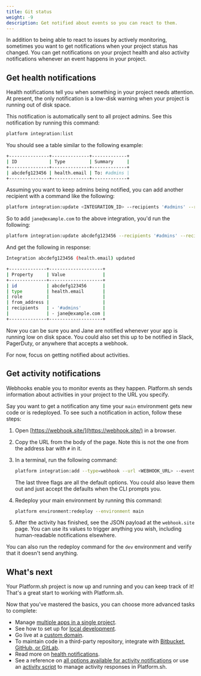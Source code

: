 ```yaml
---
title: Git status
weight: -9
description: Get notified about events so you can react to them.
---
```


In addition to being able to react to issues by actively monitoring,
sometimes you want to get notifications when your project status has changed.
You can get notifications on your project health
and also activity notifications whenever an event happens in your project.

## Get health notifications

Health notifications tell you when something in your project needs attention.
At present, the only notification is a low-disk warning when your project is running out of disk space.

This notification is automatically sent to all project admins.
See this notification by running this command:

```bash
platform integration:list
```

You should see a table similar to the following example:

```bash
+---------------+--------------+-------------+
| ID            | Type         | Summary     |
+---------------+--------------+-------------+
| abcdefg123456 | health.email | To: #admins |
+---------------+--------------+-------------+
```

Assuming you want to keep admins being notified, you can add another recipient with a command like the following:

```bash
platform integration:update <INTEGRATION_ID> --recipients '#admins' --recipients <ADDITIONAL_EMAIL_ADDRESS>
```

So to add `jane@example.com` to the above integration, you'd run the following:

```bash
platform integration:update abcdefg123456 --recipients '#admins' --recipients jane@example.com
```

And get the following in response:

```bash
Integration abcdefg123456 (health.email) updated

+--------------+--------------------+
| Property     | Value              |
+--------------+--------------------+
| id           | abcdefg123456      |
| type         | health.email       |
| role         |                    |
| from_address |                    |
| recipients   | - '#admins'        |
|              | - jane@example.com |
+--------------+--------------------+
```

Now you can be sure you and Jane are notified whenever your app is running low on disk space.
You could also set this up to be notified in Slack, PagerDuty, or anywhere that accepts a webhook.

For now, focus on getting notified about activities.

## Get activity notifications

Webhooks enable you to monitor events as they happen.
Platform.sh sends information about activities in your project to the URL you specify.

Say you want to get a notification any time your `main` environment gets new code or is redeployed.
To see such a notification in action, follow these steps:

1. Open [https://webhook.site/](https://webhook.site/) in a browser.
2. Copy the URL from the body of the page.
   Note this is not the one from the address bar with `#` in it.
3. In a terminal, run the following command:

   ```bash
   platform integration:add --type=webhook --url <WEBHOOK_URL> --events 'environment.push,environment.redeploy' --environments 'main' --excluded-environments '' --states complete --shared-key=null
   ```

   The last three flags are all the default options.
   You could also leave them out and just accept the defaults when the CLI prompts you.
4. Redeploy your main environment by running this command:

   ```bash
   platform environment:redeploy --environment main
   ```

5. After the activity has finished, see the JSON payload at the `webhook.site` page.
   You can use its values to trigger anything you wish, including human-readable notifications elsewhere.

You can also run the redeploy command for the `dev` environment and verify that it doesn't send anything.

## What's next

Your Platform.sh project is now up and running and you can keep track of it!
That's a great start to working with Platform.sh.

Now that you've mastered the basics, you can choose more advanced tasks to complete:

- Manage [multiple apps in a single project](../../create-apps/multi-app.md).
- See how to set up for [local development](../../development/local/_index.md).
- Go live at a [custom domain](../../domains/steps/_index.md).
- To maintain code in a third-party repository, integrate with [Bitbucket, GitHub, or GitLab](../../integrations/source/_index.md).
- Read more on [health notifications](../../integrations/notifications.md).
- See a reference on [all options available for activity notifications](../../integrations/activity/reference.md) or
  use an [activity script](../../integrations/activity/_index.md) to manage activity responses in Platform.sh.
